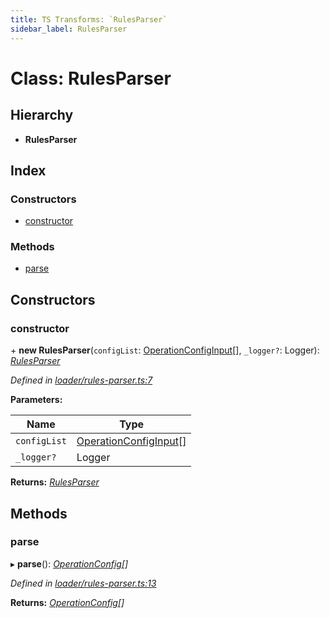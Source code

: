 ```yaml
---
title: TS Transforms: `RulesParser`
sidebar_label: RulesParser
---
```


# Class: RulesParser

## Hierarchy

* **RulesParser**

## Index

### Constructors

* [constructor](rulesparser.md#constructor)

### Methods

* [parse](rulesparser.md#parse)

## Constructors

###  constructor

\+ **new RulesParser**(`configList`: [OperationConfigInput](../overview.md#operationconfiginput)[], `_logger?`: Logger): *[RulesParser](rulesparser.md)*

*Defined in [loader/rules-parser.ts:7](https://github.com/terascope/teraslice/blob/f95bb5556/packages/ts-transforms/src/loader/rules-parser.ts#L7)*

**Parameters:**

Name | Type |
------ | ------ |
`configList` | [OperationConfigInput](../overview.md#operationconfiginput)[] |
`_logger?` | Logger |

**Returns:** *[RulesParser](rulesparser.md)*

## Methods

###  parse

▸ **parse**(): *[OperationConfig](../overview.md#operationconfig)[]*

*Defined in [loader/rules-parser.ts:13](https://github.com/terascope/teraslice/blob/f95bb5556/packages/ts-transforms/src/loader/rules-parser.ts#L13)*

**Returns:** *[OperationConfig](../overview.md#operationconfig)[]*

